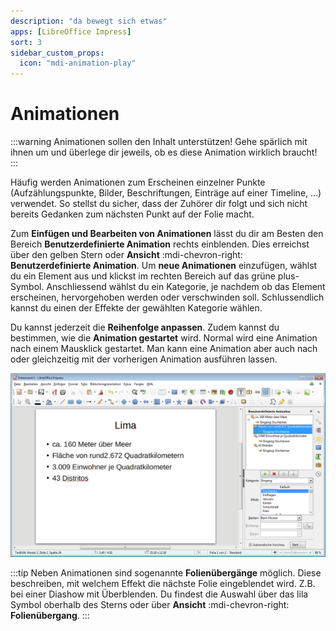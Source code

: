 ```yaml
---
description: "da bewegt sich etwas"
apps: [LibreOffice Impress]
sort: 3
sidebar_custom_props:
  icon: "mdi-animation-play"
---
```


# Animationen



:::warning Animationen sollen den Inhalt unterstützen!
Gehe spärlich mit ihnen um und überlege dir jeweils, ob es diese Animation wirklich braucht!
:::


Häufig werden Animationen zum Erscheinen einzelner Punkte (Aufzählungspunkte, Bilder, Beschriftungen, Einträge auf einer Timeline, ...) verwendet. So stellst du sicher, dass der Zuhörer dir folgt und sich nicht bereits Gedanken zum nächsten Punkt auf der Folie macht.

Zum **Einfügen und Bearbeiten von Animationen** lässt du dir am Besten den Bereich __Benutzerdefinierte Animation__ rechts einblenden. Dies erreichst über den gelben Stern oder __Ansicht__ :mdi-chevron-right: __Benutzerdefinierte Animation__. Um **neue Animationen** einzufügen, wählst du ein Element aus und klickst im rechten Bereich auf das grüne plus-Symbol. Anschliessend wählst du ein Kategorie, je nachdem ob das Element erscheinen, hervorgehoben werden oder verschwinden soll. Schlussendlich kannst du einen der Effekte der gewählten Kategorie wählen.

Du kannst jederzeit die **Reihenfolge anpassen**. Zudem kannst du bestimmen, wie die **Animation gestartet** wird. Normal wird eine Animation nach einem Mausklick gestartet. Man kann eine Animation aber auch nach oder gleichzeitig mit der vorherigen Animation ausführen lassen.

![](./images/animation.lo.png)

:::tip
Neben Animationen sind sogenannte **Folienübergänge** möglich. Diese beschreiben, mit welchem Effekt die nächste Folie eingeblendet wird. Z.B. bei einer Diashow mit Überblenden. Du findest die Auswahl über das lila Symbol oberhalb des Sterns oder über __Ansicht__ :mdi-chevron-right: __Folienübergang__.
:::
